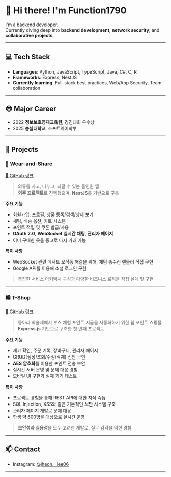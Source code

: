 # 👋 Hi there! I'm Function1790

I'm a backend developer.  
Currently diving deep into **backend development**, **network security**, and **collaborative projects**.

---

## 💻 Tech Stack

- **Languages**: Python, JavaScript, TypeScript, Java, C#, C, R  
- **Frameworks**: Express, NestJS  
- **Currently learning**: Full-stack best practices, Web/App Security, Team collaboration

---

## 😎 Major Career
- 2022
  **정보보호영재교육원**, 경진대회 우수상
- 2025
  **숭실대학교**, 소프트웨어학부

---

## 🚀 Projects

### 🧥 Wear-and-Share  
[🔗 GitHub 링크](https://github.com/Function1790/Wear-and-Share)

> 의류를 사고, 나누고, 되팔 수 있는 올인원 앱  
> **외주 프로젝트**로 진행했으며, **NestJS**를 기반으로 구축

**주요 기능**
- 회원가입, 프로필, 상품 등록/검색/상세 보기
- 채팅, 배송 옵션, 카트 시스템
- 포인트 적립 및 쿠폰 발급/사용
- **OAuth 2.0**, **WebSocket 실시간 채팅**, **관리자 페이지**
- 이미 구매한 옷을 중고로 다시 거래 가능

**특이 사항**
- WebSocket 관련 메서드 오작동 해결을 위해, 채팅 송수신 핸들러 직접 구현
- Google API를 이용해 소셜 로그인 구현

> 복잡한 서비스 아키텍처 구성과 다양한 비즈니스 로직을 직접 설계 및 구현

---

### 🛍️ T-Shop  
[🔗 GitHub 링크](https://github.com/Function1790/T-Shop)

> 동아리 학술제에서 부스 체험 포인트 지급을 자동화하기 위한 웹 포인트 쇼핑몰  
> **Express.js** 기반으로 구축한 첫 번째 프로젝트

**주요 기능**
- 재고 확인, 주문 기록, 장바구니, 관리자 페이지
- CRUD(생성/조회/수정/삭제) 전반 구현
- **AES 암호화**를 이용한 포인트 전송 보안
- 실시간 서버 운영 및 문제 대응 경험
- 모바일 UI 구현과 실제 기기 테스트

**특이 사항**
- 프로젝트 경험을 통해 REST API에 대한 지식 슥듭
- SQL Injection, XSS와 같은 기본적인 **보안** 시스템 구축
- 관리자 페이지 개발로 문제 대응
- 학생 약 600명을 대상으로 실시간 운영

> **보안성과 실용성**을 모두 고려한 개발로, 실무 감각을 익힌 경험

---

## 📫 Contact

- Instagram: [@jheon._.lee06](https://instagram.com/jheon._.lee06)

---
